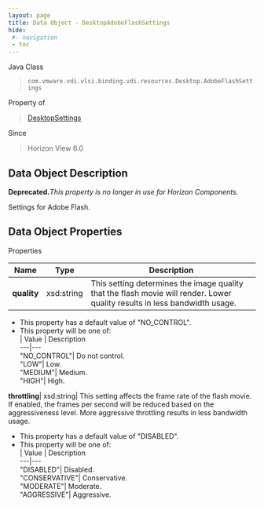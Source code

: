 ```yaml
---
layout: page
title: Data Object - DesktopAdobeFlashSettings
hide:
 #- navigation
 - toc
---
```






Java Class  
> `com.vmware.vdi.vlsi.binding.vdi.resources.Desktop.AdobeFlashSettings`

Property of  
> [DesktopSettings](vdi.resources.Desktop.DesktopSettings.md#field_detail)

Since  
> Horizon View 6.0


## Data Object Description 

**Deprecated.**_This property is no longer in use for Horizon Components._

Settings for Adobe Flash. 

## Data Object Properties

Properties

Name |  Type |  Description   
---|---|---  
**quality**|  xsd:string|  This setting determines the image quality that the flash movie will render. Lower quality results in less bandwidth usage.   


  * This property has a default value of "NO_CONTROL".
  * This property will be one of:  
|  Value |  Description   
---|---  
"NO_CONTROL"| Do not control.  
"LOW"| Low.  
"MEDIUM"| Medium.  
"HIGH"| High.  

  
**throttling**|  xsd:string|  This setting affects the frame rate of the flash movie. If enabled, the frames per second will be reduced based on the aggressiveness level. More aggressive throttling results in less bandwidth usage.   


  * This property has a default value of "DISABLED".
  * This property will be one of:  
|  Value |  Description   
---|---  
"DISABLED"| Disabled.  
"CONSERVATIVE"| Conservative.  
"MODERATE"| Moderate.  
"AGGRESSIVE"| Aggressive.  

  
  
  
  
  
  

